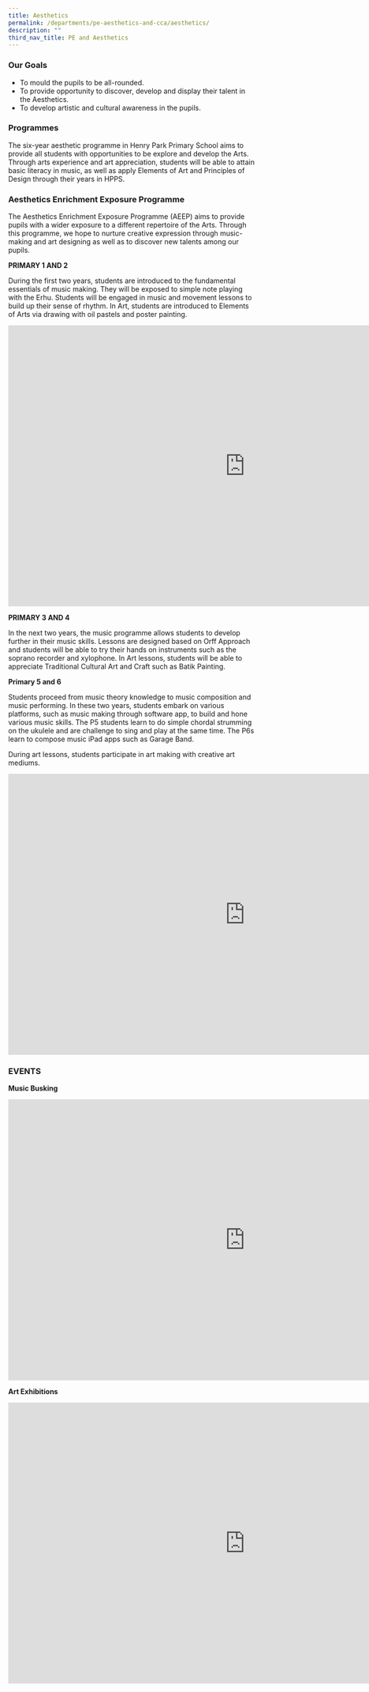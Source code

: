 ```yaml
---
title: Aesthetics
permalink: /departments/pe-aesthetics-and-cca/aesthetics/
description: ""
third_nav_title: PE and Aesthetics
---
```


### Our Goals

*   To mould the pupils to be all-rounded.
*   To provide opportunity to discover, develop and display their talent in the Aesthetics.
*   To develop artistic and cultural awareness in the pupils.

### Programmes

The six-year aesthetic programme in Henry Park Primary School aims to provide all students with opportunities to be explore and develop the Arts. Through arts experience and art appreciation, students will be able to attain basic literacy in music, as well as apply Elements of Art and Principles of Design through their years in HPPS.

### Aesthetics Enrichment Exposure Programme

The Aesthetics Enrichment Exposure Programme (AEEP) aims to provide pupils with a wider exposure to a different repertoire of the Arts. Through this programme, we hope to nurture creative expression through music-making and art designing as well as to discover new talents among our pupils.

**PRIMARY 1 AND 2**

During the first two years, students are introduced to the fundamental essentials of music making. They will be exposed to simple note playing with the Erhu. Students will be engaged in music and movement lessons to build up their sense of rhythm. In Art, students are introduced to Elements of Arts via drawing with oil pastels and poster painting.

<iframe allowfullscreen="true" height="569" width="960" frameborder="0" src="https://docs.google.com/presentation/d/e/2PACX-1vT8YAoLuT-P1X6gztFaAPWhqLbE4w-BomtybLuxR1Zu6LWYBdhbqPxsnaq6TARH7qQtKDovMyiIaI9p/embed?start=true&amp;loop=true&amp;delayms=3000"></iframe>

**PRIMARY 3 AND 4**

In the next two years, the music programme allows students to develop further in their music skills. Lessons are designed based on Orff Approach and students will be able to try their hands on instruments such as the soprano recorder and xylophone. In Art lessons, students will be able to appreciate Traditional Cultural Art and Craft such as Batik Painting.

**Primary 5 and 6**  

Students proceed from music theory knowledge to music composition and music performing. In these two years, students embark on various platforms, such as music making through software app, to build and hone various music skills. The P5 students learn to do simple chordal strumming on the ukulele and are challenge to sing and play at the same time. The P6s learn to compose music iPad apps such as Garage Band.

During art lessons, students participate in art making with creative art mediums.

<iframe src="https://docs.google.com/presentation/d/e/2PACX-1vTnwz1o7h6zXIGQKHd8VMHhT7qV85x-wkSCE7a25KUVC5YXZ7RQWaHOTX_Acs_6w189m9GsxMC4SP1d/embed?start=true&amp;loop=true&amp;delayms=3000" frameborder="0" width="960" height="569" allowfullscreen="true"></iframe>

### EVENTS

**Music Busking**

<iframe allowfullscreen="true" height="569" width="960" frameborder="0" src="https://docs.google.com/presentation/d/e/2PACX-1vTEvpUU3x4py82_NkxJZ0eprZC7po3787BoqNloRBsDhJfTJSYhf6Erntg_2nUlUoFBJ_tjJni-YomT/embed?start=true&amp;loop=true&amp;delayms=3000"></iframe>

**Art Exhibitions**

<iframe allowfullscreen="true" height="569" width="960" frameborder="0" src="https://docs.google.com/presentation/d/e/2PACX-1vQUXm_Pk7f0WKZ39_jSQTAmGl8aXMdgcAVDKH0AC7VrezDOGZm1hGgvXrzGhpSv8mRG0dmtU8PgiRJ7/embed?start=true&amp;loop=true&amp;delayms=3000"></iframe>